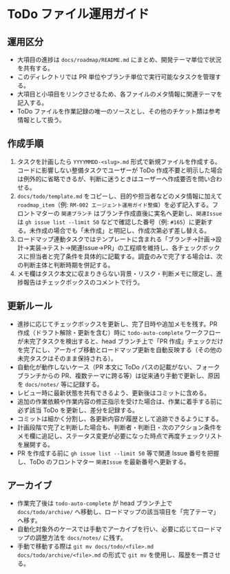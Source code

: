 # ToDo ファイル運用ガイド

## 運用区分
- 大項目の進捗は `docs/roadmap/README.md` にまとめ、開発テーマ単位で状況を共有する。
- このディレクトリでは PR 単位やブランチ単位で実行可能なタスクを管理する。
- 大項目と小項目をリンクさせるため、各ファイルのメタ情報に関連テーマを記入する。
- ToDo ファイルを作業記録の唯一のソースとし、その他のチケット類は参考情報として扱う。

## 作成手順
1. タスクを計画したら `YYYYMMDD-<slug>.md` 形式で新規ファイルを作成する。コードに影響しない整備タスクでユーザーが ToDo 作成不要と明示した場合は例外的に省略できるが、判断に迷うときはユーザーへ作成要否を問い合わせる。
2. `docs/todo/template.md` をコピーし、目的や担当者などのメタ情報に加えて `roadmap_item`（例: `RM-002 エージェント運用ガイド整備`）を必ず記入する。フロントマターの `関連ブランチ` はブランチ作成直後に実名へ更新し、`関連Issue` は `gh issue list --limit 50` などで確認した番号（例: `#165`）に更新する。未作成の場合でも「未作成」と明記し、作成次第必ず差し替える。
3. ロードマップ連動タスクではテンプレートに含まれる「ブランチ→計画→設計→実装→テスト→関連Issue→PR」の工程順を維持し、各チェックボックスに担当者と完了条件を具体的に記載する。調査のみで完了する場合は、次の判断主体と判断時期を併記する。
4. メモ欄はタスク本文に収まりきらない背景・リスク・判断メモに限定し、進捗報告はチェックボックスのコメントで行う。

## 更新ルール
- 進捗に応じてチェックボックスを更新し、完了日時や追加メモを残す。PR 作成（ドラフト解除・更新を含む）時に `todo-auto-complete` ワークフローが未完了タスクを検出すると、head ブランチ上で「PR 作成」チェックだけを完了にし、アーカイブ移動とロードマップ更新を自動反映する（その他の未完タスクはそのまま保持される）。
- 自動化が動作しないケース（PR 本文に ToDo パスの記載がない、フォークブランチからの PR、複数テーマに跨る等）は従来通り手動で更新し、原因を `docs/notes/` 等に記録する。
- レビュー時に最新状態を共有できるよう、更新後はコミットに含める。
- 追加の作業依頼や作業内容の修正指示を受けた場合は、作業に着手する前に必ず該当 ToDo を更新し、差分を記録する。
- コミットは細かく分割し、各更新内容が履歴として追跡できるようにする。
- 計画段階で完了と判断した場合も、判断者・判断日・次のアクション条件をメモ欄に追記し、ステータス変更が必要になった時点で再度チェックリストを展開する。
- PR を作成する前に `gh issue list --limit 50` 等で関連 Issue 番号を把握し、ToDo のフロントマター `関連Issue` を最新番号へ更新する。

## アーカイブ
- 作業完了後は `todo-auto-complete` が head ブランチ上で `docs/todo/archive/` へ移動し、ロードマップの該当項目を「完了テーマ」へ移す。
- 自動化対象外のケースでは手動でアーカイブを行い、必要に応じてロードマップの調整方法を `docs/notes/` に残す。
- 手動で移動する際は `git mv docs/todo/<file>.md docs/todo/archive/<file>.md` の形式で `git mv` を使用し、履歴を一貫させる。
